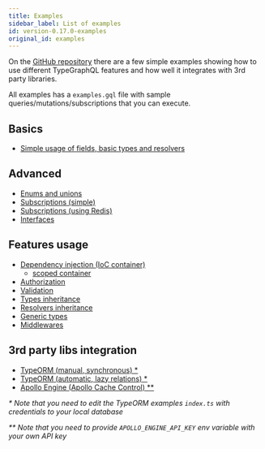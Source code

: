 ```yaml
---
title: Examples
sidebar_label: List of examples
id: version-0.17.0-examples
original_id: examples
---
```


On the [GitHub repository](https://github.com/MichalLytek/type-graphql) there are a few simple examples showing how to use different TypeGraphQL features and how well it integrates with 3rd party libraries.

All examples has a `examples.gql` file with sample queries/mutations/subscriptions that you can execute.

## Basics

- [Simple usage of fields, basic types and resolvers](https://github.com/MichalLytek/type-graphql/tree/v0.17.0/examples/simple-usage)

## Advanced

- [Enums and unions](https://github.com/MichalLytek/type-graphql/tree/v0.17.0/examples/enums-and-unions)
- [Subscriptions (simple)](https://github.com/MichalLytek/type-graphql/tree/v0.17.0/examples/simple-subscriptions)
- [Subscriptions (using Redis)](https://github.com/MichalLytek/type-graphql/tree/v0.17.0/examples/redis-subscriptions)
- [Interfaces](https://github.com/MichalLytek/type-graphql/tree/v0.17.0/examples/interfaces-inheritance)

## Features usage

- [Dependency injection (IoC container)](https://github.com/MichalLytek/type-graphql/tree/v0.17.0/examples/using-container)
  - [scoped container](https://github.com/MichalLytek/type-graphql/tree/v0.17.0/examples/using-scoped-container)
- [Authorization](https://github.com/MichalLytek/type-graphql/tree/v0.17.0/examples/authorization)
- [Validation](https://github.com/MichalLytek/type-graphql/tree/v0.17.0/examples/automatic-validation)
- [Types inheritance](https://github.com/MichalLytek/type-graphql/tree/v0.17.0/examples/interfaces-inheritance)
- [Resolvers inheritance](https://github.com/MichalLytek/type-graphql/tree/v0.17.0/examples/resolvers-inheritance)
- [Generic types](https://github.com/MichalLytek/type-graphql/tree/v0.17.0/examples/generic-types)
- [Middlewares](https://github.com/MichalLytek/type-graphql/tree/v0.17.0/examples/middlewares)

## 3rd party libs integration

- [TypeORM (manual, synchronous) \*](https://github.com/MichalLytek/type-graphql/tree/v0.17.0/examples/typeorm-basic-usage)
- [TypeORM (automatic, lazy relations) \*](https://github.com/MichalLytek/type-graphql/tree/v0.17.0/examples/typeorm-lazy-relations)
- [Apollo Engine (Apollo Cache Control) \*\*](https://github.com/MichalLytek/type-graphql/tree/v0.17.0/examples/apollo-engine)

_\* Note that you need to edit the TypeORM examples `index.ts` with credentials to your local database_

_\*\* Note that you need to provide `APOLLO_ENGINE_API_KEY` env variable with your own API key_
